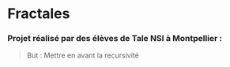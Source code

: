 # Fractales

### Projet réalisé par des élèves de Tale NSI à Montpellier : 

> But : Mettre en avant la recursivité